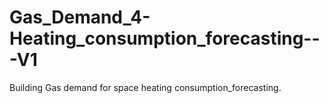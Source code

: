 # Gas_Demand_4-Heating_consumption_forecasting---V1
Building Gas demand for space heating consumption_forecasting.
